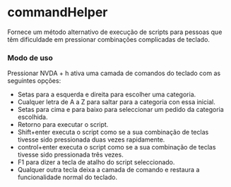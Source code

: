 # commandHelper

Fornece um método alternativo de execução de scripts para pessoas que têm dificuldade em pressionar combinações complicadas de teclado.

### Modo de uso

Pressionar NVDA + h ativa uma camada de comandos do teclado com as seguintes opções: 

* Setas para a esquerda e direita para escolher uma categoria. 
* Cualquer letra de A a Z para saltar para a categoria con essa inicial. 
* Setas para cima e para baixo para seleccionar um pedido da categoria escolhida. 
* Retorno para executar o script. 
* Shift+enter executa o script como se a sua combinação de teclas tivesse sido pressionada duas vezes rapidamente. 
* control+enter executa o script como se a sua combinação de teclas tivesse sido pressionada três vezes. 
* F1 para dizer a tecla de atalho do script seleccionado. 
* Qualquer outra tecla deixa a camada de comando e restaura a funcionalidade normal do teclado. 
